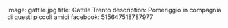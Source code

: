 image: gattile.jpg
title: Gattile Trento
description: Pomeriggio in compagnia di questi piccoli amici
facebook: 515647518787977
